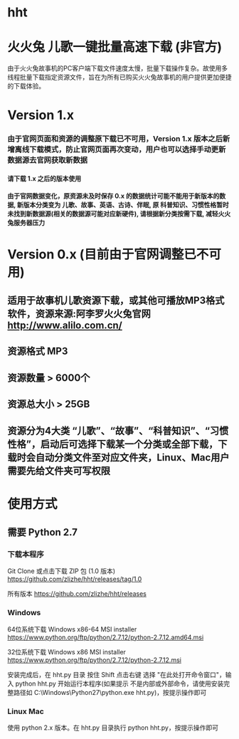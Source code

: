 # hht

# 火火兔 儿歌一键批量高速下载 (非官方)

由于火火兔故事机的PC客户端下载文件速度太慢，批量下载操作复杂。故使用多线程批量下载指定资源文件，旨在为所有已购买火火兔故事机的用户提供更加便捷的下载体验。

# Version 1.x

### 由于官网页面和资源的调整原下载已不可用，Version 1.x 版本之后新增离线下载模式，防止官网页面再次变动，用户也可以选择手动更新数据源去官网获取新数据

#### 请下载 1.x 之后的版本使用

#### 由于官网数据变化，原资源未及时保存 0.x 的数据统计可能不能用于新版本的数据, 新版本分类变为 儿歌、故事、英语、古诗、伴眠, 原 科普知识、习惯性格暂时未找到新数据源(相关的数据源可能对应新硬件), 请根据新分类按需下载, 减轻火火兔服务器压力

# Version 0.x (目前由于官网调整已不可用)

## 适用于故事机儿歌资源下载，或其他可播放MP3格式软件，资源来源:阿李罗火火兔官网 http://www.alilo.com.cn/

## 资源格式 MP3

## 资源数量 > 6000个

## 资源总大小 > 25GB

## 资源分为4大类 “儿歌”、“故事”、“科普知识”、“习惯性格”，启动后可选择下载某一个分类或全部下载，下载时会自动分类文件至对应文件夹，Linux、Mac用户需要先给文件夹可写权限


# 使用方式

## 需要 Python 2.7

### 下载本程序
Git Clone 或点击下载 ZIP 包 (1.0 版本) https://github.com/zlizhe/hht/releases/tag/1.0

所有版本 https://github.com/zlizhe/hht/releases

### Windows 

64位系统下载 Windows x86-64 MSI installer https://www.python.org/ftp/python/2.7.12/python-2.7.12.amd64.msi

32位系统下载 Windows x86 MSI installer https://www.python.org/ftp/python/2.7.12/python-2.7.12.msi

安装完成后，在 hht.py 目录 按住 Shift 点击右键 选择 "在此处打开命令窗口"，输入 python hht.py 开始运行本程序(如果提示 不是内部或外部命令，请使用安装完整路径如 C:\Windows\Python27\python.exe hht.py)，按提示操作即可

### Linux Mac

使用 python 2.x 版本。在 hht.py 目录执行 python hht.py，按提示操作即可
